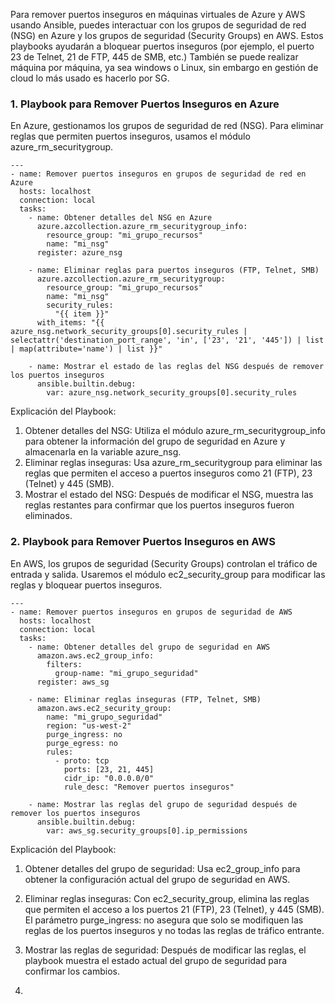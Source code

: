 Para remover puertos inseguros en máquinas virtuales de Azure y AWS usando Ansible, puedes interactuar con los grupos de seguridad de red (NSG) en Azure y los grupos de seguridad (Security Groups) en AWS. Estos playbooks ayudarán a bloquear puertos inseguros (por ejemplo, el puerto 23 de Telnet, 21 de FTP, 445 de SMB, etc.)
También se puede realizar máquina por máquina, ya sea windows o Linux, sin embargo en gestión de cloud lo más usado es hacerlo por SG.
### 1. Playbook para Remover Puertos Inseguros en Azure

En Azure, gestionamos los grupos de seguridad de red (NSG). Para eliminar reglas que permiten puertos inseguros, usamos el módulo azure_rm_securitygroup.
```
---
- name: Remover puertos inseguros en grupos de seguridad de red en Azure
  hosts: localhost
  connection: local
  tasks:
    - name: Obtener detalles del NSG en Azure
      azure.azcollection.azure_rm_securitygroup_info:
        resource_group: "mi_grupo_recursos"
        name: "mi_nsg"
      register: azure_nsg

    - name: Eliminar reglas para puertos inseguros (FTP, Telnet, SMB)
      azure.azcollection.azure_rm_securitygroup:
        resource_group: "mi_grupo_recursos"
        name: "mi_nsg"
        security_rules:
          "{{ item }}"
      with_items: "{{ azure_nsg.network_security_groups[0].security_rules | selectattr('destination_port_range', 'in', ['23', '21', '445']) | list | map(attribute='name') | list }}"

    - name: Mostrar el estado de las reglas del NSG después de remover los puertos inseguros
      ansible.builtin.debug:
        var: azure_nsg.network_security_groups[0].security_rules

```

Explicación del Playbook:

1. Obtener detalles del NSG: Utiliza el módulo azure_rm_securitygroup_info para obtener la información del grupo de seguridad en Azure y almacenarla en la variable azure_nsg.
2. Eliminar reglas inseguras: Usa azure_rm_securitygroup para eliminar las reglas que permiten el acceso a puertos inseguros como 21 (FTP), 23 (Telnet) y 445 (SMB).
3. Mostrar el estado del NSG: Después de modificar el NSG, muestra las reglas restantes para confirmar que los puertos inseguros fueron eliminados.

### 2. Playbook para Remover Puertos Inseguros en AWS
En AWS, los grupos de seguridad (Security Groups) controlan el tráfico de entrada y salida. Usaremos el módulo ec2_security_group para modificar las reglas y bloquear puertos inseguros.
```
---
- name: Remover puertos inseguros en grupos de seguridad de AWS
  hosts: localhost
  connection: local
  tasks:
    - name: Obtener detalles del grupo de seguridad en AWS
      amazon.aws.ec2_group_info:
        filters:
          group-name: "mi_grupo_seguridad"
      register: aws_sg

    - name: Eliminar reglas inseguras (FTP, Telnet, SMB)
      amazon.aws.ec2_security_group:
        name: "mi_grupo_seguridad"
        region: "us-west-2"
        purge_ingress: no
        purge_egress: no
        rules:
          - proto: tcp
            ports: [23, 21, 445]
            cidr_ip: "0.0.0.0/0"
            rule_desc: "Remover puertos inseguros"

    - name: Mostrar las reglas del grupo de seguridad después de remover los puertos inseguros
      ansible.builtin.debug:
        var: aws_sg.security_groups[0].ip_permissions

```
Explicación del Playbook:

1. Obtener detalles del grupo de seguridad: Usa ec2_group_info para obtener la configuración actual del grupo de seguridad en AWS.
2. Eliminar reglas inseguras: Con ec2_security_group, elimina las reglas que permiten el acceso a los puertos 21 (FTP), 23 (Telnet), y 445 (SMB). El parámetro purge_ingress: no asegura que solo se modifiquen las reglas de los puertos inseguros y no todas las reglas de tráfico entrante.
3. Mostrar las reglas de seguridad: Después de modificar las reglas, el playbook muestra el estado actual del grupo de seguridad para confirmar los cambios.



4. 
